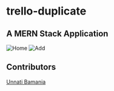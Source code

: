 # trello-duplicate

## A MERN Stack Application

![Home](https://imgur.com/NsMvpvH.png)
![Add](https://imgur.com/3e79MMk.png)

## Contributors

[Unnati Bamania](https://github.com/unnati2000)


